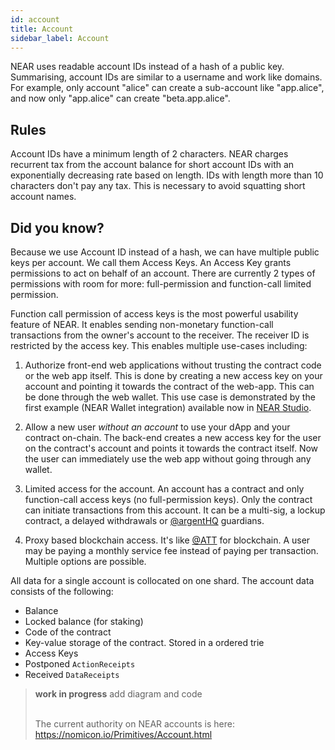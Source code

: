```yaml
---
id: account
title: Account
sidebar_label: Account
---
```



NEAR uses readable account IDs instead of a hash of a public key. Summarising, account IDs are similar to a username and work like domains. For example, only account "alice" can create a sub-account like "app.alice", and now only "app.alice" can create "beta.app.alice".

## Rules
Account IDs have a minimum length of 2 characters. NEAR charges recurrent tax from the account balance for short account IDs with an exponentially decreasing rate based on length. IDs with length more than 10 characters don't pay any tax. This is necessary to avoid squatting short account names.

## Did you know?
Because we use Account ID instead of a hash, we can have multiple public keys per account. We call them Access Keys. An Access Key grants permissions to act on behalf of an account. There are currently 2 types of permissions with room for more: full-permission and function-call limited permission.

Function call permission of access keys is the most powerful usability feature of NEAR. It enables sending non-monetary function-call transactions from the owner's account to the receiver. The receiver ID is restricted by the access key. This enables multiple use-cases including:

1. Authorize front-end web applications without trusting the contract code or the web app itself. This is done by creating a new access key on your account and pointing it towards the contract of the web-app. This can be done through the web wallet.  This use case is demonstrated by the first example (NEAR Wallet integration) available now in [NEAR Studio](http://near.dev).

2. Allow a new user _without an account_ to use your dApp and your contract on-chain. The back-end creates a new access key for the user on the contract's account and points it towards the contract itself. Now the user can immediately use the web app without going through any wallet.

3. Limited access for the account. An account has a contract and only function-call access keys (no full-permission keys). Only the contract can initiate transactions from this account. It can be a multi-sig, a lockup contract, a delayed withdrawals or [@argentHQ](https://twitter.com/argenthq) guardians.

4. Proxy based blockchain access. It's like [@ATT](https://twitter.com/att) for blockchain. A user may be paying a monthly service fee instead of paying per transaction. Multiple options are possible.

All data for a single account is collocated on one shard. The account data consists of the following:

- Balance
- Locked balance (for staking)
- Code of the contract
- Key-value storage of the contract. Stored in a ordered trie
- Access Keys
- Postponed `ActionReceipts`
- Received `DataReceipts`


<blockquote class="warning">
<strong>work in progress</strong> <span>add diagram and code</span><br><br>

The current authority on NEAR accounts is here: https://nomicon.io/Primitives/Account.html

</blockquote>
